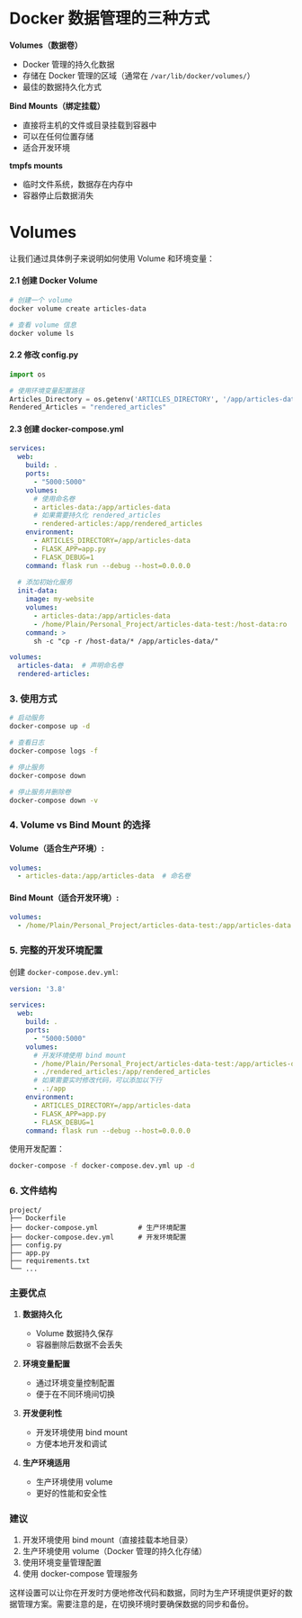 # Docker 数据管理的三种方式

**Volumes（数据卷）**

- Docker 管理的持久化数据
- 存储在 Docker 管理的区域（通常在 `/var/lib/docker/volumes/`）
- 最佳的数据持久化方式

**Bind Mounts（绑定挂载）**

- 直接将主机的文件或目录挂载到容器中
- 可以在任何位置存储
- 适合开发环境

**tmpfs mounts**

- 临时文件系统，数据存在内存中
- 容器停止后数据消失

# Volumes

让我们通过具体例子来说明如何使用 Volume 和环境变量：

#### 2.1 创建 Docker Volume

```bash
# 创建一个 volume
docker volume create articles-data

# 查看 volume 信息
docker volume ls
```

#### 2.2 修改 config.py

```python
import os

# 使用环境变量配置路径
Articles_Directory = os.getenv('ARTICLES_DIRECTORY', '/app/articles-data')
Rendered_Articles = "rendered_articles"
```

#### 2.3 创建 docker-compose.yml

```yaml
services:
  web:
    build: .
    ports:
      - "5000:5000"
    volumes:
      # 使用命名卷
      - articles-data:/app/articles-data
      # 如果需要持久化 rendered_articles
      - rendered-articles:/app/rendered_articles
    environment:
      - ARTICLES_DIRECTORY=/app/articles-data
      - FLASK_APP=app.py
      - FLASK_DEBUG=1
    command: flask run --debug --host=0.0.0.0
  
  # 添加初始化服务
  init-data:
    image: my-website
    volumes:
      - articles-data:/app/articles-data
      - /home/Plain/Personal_Project/articles-data-test:/host-data:ro
	command: >
      sh -c "cp -r /host-data/* /app/articles-data/"

volumes:
  articles-data:  # 声明命名卷
  rendered-articles:
```

### 3. 使用方式

```bash
# 启动服务
docker-compose up -d

# 查看日志
docker-compose logs -f

# 停止服务
docker-compose down

# 停止服务并删除卷
docker-compose down -v
```

### 4. Volume vs Bind Mount 的选择

#### Volume（适合生产环境）:
```yaml
volumes:
  - articles-data:/app/articles-data  # 命名卷
```

#### Bind Mount（适合开发环境）:
```yaml
volumes:
  - /home/Plain/Personal_Project/articles-data-test:/app/articles-data  # 绑定挂载
```

### 5. 完整的开发环境配置

创建 `docker-compose.dev.yml`:

```yaml
version: '3.8'

services:
  web:
    build: .
    ports:
      - "5000:5000"
    volumes:
      # 开发环境使用 bind mount
      - /home/Plain/Personal_Project/articles-data-test:/app/articles-data
      - ./rendered_articles:/app/rendered_articles
      # 如果需要实时修改代码，可以添加以下行
      - .:/app
    environment:
      - ARTICLES_DIRECTORY=/app/articles-data
      - FLASK_APP=app.py
      - FLASK_DEBUG=1
    command: flask run --debug --host=0.0.0.0
```

使用开发配置：
```bash
docker-compose -f docker-compose.dev.yml up -d
```

### 6. 文件结构

```
project/
├── Dockerfile
├── docker-compose.yml          # 生产环境配置
├── docker-compose.dev.yml      # 开发环境配置
├── config.py
├── app.py
├── requirements.txt
└── ...
```

### 主要优点

1. **数据持久化**
   - Volume 数据持久保存
   - 容器删除后数据不会丢失

2. **环境变量配置**
   - 通过环境变量控制配置
   - 便于在不同环境间切换

3. **开发便利性**
   - 开发环境使用 bind mount
   - 方便本地开发和调试

4. **生产环境适用**
   - 生产环境使用 volume
   - 更好的性能和安全性

### 建议

1. 开发环境使用 bind mount（直接挂载本地目录）
2. 生产环境使用 volume（Docker 管理的持久化存储）
3. 使用环境变量管理配置
4. 使用 docker-compose 管理服务

这样设置可以让你在开发时方便地修改代码和数据，同时为生产环境提供更好的数据管理方案。需要注意的是，在切换环境时要确保数据的同步和备份。